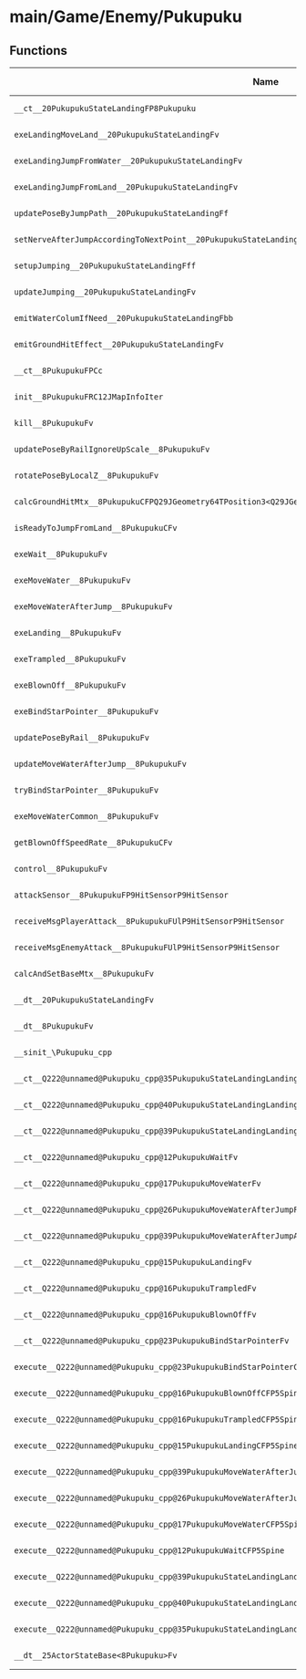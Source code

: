 # main/Game/Enemy/Pukupuku

## Functions

| Name | Address | Match % |
|------|---------|---------|
| `__ct__20PukupukuStateLandingFP8Pukupuku` | `0x801369B0` | :x: (0.0%) |
| `exeLandingMoveLand__20PukupukuStateLandingFv` | `0x80136A68` | :x: (0.0%) |
| `exeLandingJumpFromWater__20PukupukuStateLandingFv` | `0x80136B84` | :x: (0.0%) |
| `exeLandingJumpFromLand__20PukupukuStateLandingFv` | `0x80136CD0` | :x: (0.0%) |
| `updatePoseByJumpPath__20PukupukuStateLandingFf` | `0x80136DD8` | :x: (0.0%) |
| `setNerveAfterJumpAccordingToNextPoint__20PukupukuStateLandingFv` | `0x80136E80` | :x: (0.0%) |
| `setupJumping__20PukupukuStateLandingFff` | `0x80136ED4` | :x: (0.0%) |
| `updateJumping__20PukupukuStateLandingFv` | `0x80137004` | :x: (0.0%) |
| `emitWaterColumIfNeed__20PukupukuStateLandingFbb` | `0x80137060` | :x: (0.0%) |
| `emitGroundHitEffect__20PukupukuStateLandingFv` | `0x80137180` | :x: (0.0%) |
| `__ct__8PukupukuFPCc` | `0x80137244` | :x: (0.0%) |
| `init__8PukupukuFRC12JMapInfoIter` | `0x801372D0` | :x: (0.0%) |
| `kill__8PukupukuFv` | `0x801374EC` | :x: (0.0%) |
| `updatePoseByRailIgnoreUpScale__8PukupukuFv` | `0x80137640` | :x: (0.0%) |
| `rotatePoseByLocalZ__8PukupukuFv` | `0x801376BC` | :x: (0.0%) |
| `calcGroundHitMtx__8PukupukuCFPQ29JGeometry64TPosition3<Q29JGeometry38TMatrix34<Q29JGeometry13SMatrix34C<f>>>` | `0x8013773C` | :x: (0.0%) |
| `isReadyToJumpFromLand__8PukupukuCFv` | `0x801377E4` | :x: (0.0%) |
| `exeWait__8PukupukuFv` | `0x80137838` | :x: (0.0%) |
| `exeMoveWater__8PukupukuFv` | `0x80137910` | :x: (0.0%) |
| `exeMoveWaterAfterJump__8PukupukuFv` | `0x80137A24` | :x: (0.0%) |
| `exeLanding__8PukupukuFv` | `0x80137AAC` | :x: (0.0%) |
| `exeTrampled__8PukupukuFv` | `0x80137B10` | :x: (0.0%) |
| `exeBlownOff__8PukupukuFv` | `0x80137C28` | :x: (0.0%) |
| `exeBindStarPointer__8PukupukuFv` | `0x80137D60` | :x: (0.0%) |
| `updatePoseByRail__8PukupukuFv` | `0x80137E40` | :x: (0.0%) |
| `updateMoveWaterAfterJump__8PukupukuFv` | `0x80137F10` | :x: (0.0%) |
| `tryBindStarPointer__8PukupukuFv` | `0x80137F68` | :x: (0.0%) |
| `exeMoveWaterCommon__8PukupukuFv` | `0x80138054` | :x: (0.0%) |
| `getBlownOffSpeedRate__8PukupukuCFv` | `0x801380F0` | :x: (0.0%) |
| `control__8PukupukuFv` | `0x8013814C` | :x: (0.0%) |
| `attackSensor__8PukupukuFP9HitSensorP9HitSensor` | `0x801381FC` | :x: (0.0%) |
| `receiveMsgPlayerAttack__8PukupukuFUlP9HitSensorP9HitSensor` | `0x80138358` | :x: (0.0%) |
| `receiveMsgEnemyAttack__8PukupukuFUlP9HitSensorP9HitSensor` | `0x80138478` | :x: (0.0%) |
| `calcAndSetBaseMtx__8PukupukuFv` | `0x80138540` | :x: (0.0%) |
| `__dt__20PukupukuStateLandingFv` | `0x801385AC` | :x: (0.0%) |
| `__dt__8PukupukuFv` | `0x80138604` | :x: (0.0%) |
| `__sinit_\Pukupuku_cpp` | `0x80138660` | :x: (0.0%) |
| `__ct__Q222@unnamed@Pukupuku_cpp@35PukupukuStateLandingLandingMoveLandFv` | `0x801386D4` | :x: (0.0%) |
| `__ct__Q222@unnamed@Pukupuku_cpp@40PukupukuStateLandingLandingJumpFromWaterFv` | `0x801386E4` | :x: (0.0%) |
| `__ct__Q222@unnamed@Pukupuku_cpp@39PukupukuStateLandingLandingJumpFromLandFv` | `0x801386F4` | :x: (0.0%) |
| `__ct__Q222@unnamed@Pukupuku_cpp@12PukupukuWaitFv` | `0x80138704` | :x: (0.0%) |
| `__ct__Q222@unnamed@Pukupuku_cpp@17PukupukuMoveWaterFv` | `0x80138714` | :x: (0.0%) |
| `__ct__Q222@unnamed@Pukupuku_cpp@26PukupukuMoveWaterAfterJumpFv` | `0x80138724` | :x: (0.0%) |
| `__ct__Q222@unnamed@Pukupuku_cpp@39PukupukuMoveWaterAfterJumpAfterPointingFv` | `0x80138734` | :x: (0.0%) |
| `__ct__Q222@unnamed@Pukupuku_cpp@15PukupukuLandingFv` | `0x80138744` | :x: (0.0%) |
| `__ct__Q222@unnamed@Pukupuku_cpp@16PukupukuTrampledFv` | `0x80138754` | :x: (0.0%) |
| `__ct__Q222@unnamed@Pukupuku_cpp@16PukupukuBlownOffFv` | `0x80138764` | :x: (0.0%) |
| `__ct__Q222@unnamed@Pukupuku_cpp@23PukupukuBindStarPointerFv` | `0x80138774` | :x: (0.0%) |
| `execute__Q222@unnamed@Pukupuku_cpp@23PukupukuBindStarPointerCFP5Spine` | `0x80138784` | :x: (0.0%) |
| `execute__Q222@unnamed@Pukupuku_cpp@16PukupukuBlownOffCFP5Spine` | `0x8013878C` | :x: (0.0%) |
| `execute__Q222@unnamed@Pukupuku_cpp@16PukupukuTrampledCFP5Spine` | `0x80138794` | :x: (0.0%) |
| `execute__Q222@unnamed@Pukupuku_cpp@15PukupukuLandingCFP5Spine` | `0x8013879C` | :x: (0.0%) |
| `execute__Q222@unnamed@Pukupuku_cpp@39PukupukuMoveWaterAfterJumpAfterPointingCFP5Spine` | `0x801387A4` | :x: (0.0%) |
| `execute__Q222@unnamed@Pukupuku_cpp@26PukupukuMoveWaterAfterJumpCFP5Spine` | `0x801387AC` | :x: (0.0%) |
| `execute__Q222@unnamed@Pukupuku_cpp@17PukupukuMoveWaterCFP5Spine` | `0x801387B4` | :x: (0.0%) |
| `execute__Q222@unnamed@Pukupuku_cpp@12PukupukuWaitCFP5Spine` | `0x801387BC` | :x: (0.0%) |
| `execute__Q222@unnamed@Pukupuku_cpp@39PukupukuStateLandingLandingJumpFromLandCFP5Spine` | `0x801387C4` | :x: (0.0%) |
| `execute__Q222@unnamed@Pukupuku_cpp@40PukupukuStateLandingLandingJumpFromWaterCFP5Spine` | `0x801387CC` | :x: (0.0%) |
| `execute__Q222@unnamed@Pukupuku_cpp@35PukupukuStateLandingLandingMoveLandCFP5Spine` | `0x801387D4` | :x: (0.0%) |
| `__dt__25ActorStateBase<8Pukupuku>Fv` | `0x801387DC` | :x: (0.0%) |